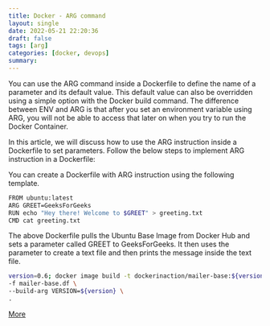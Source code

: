 ```yaml
---
title: Docker - ARG command
layout: single
date: 2022-05-21 22:20:36
draft: false
tags: [arg]
categories: [docker, devops]
summary:
---
```

You can use the ARG command inside a Dockerfile to define the name of a parameter and its default value. This default value can also be overridden using a simple option with the Docker build command. The difference between ENV and ARG is that after you set an environment variable using ARG, you will not be able to access that later on when you try to run the Docker Container.

In this article, we will discuss how to use the ARG instruction inside a Dockerfile to set parameters. Follow the below steps to implement ARG instruction in a Dockerfile:

You can create a Dockerfile with ARG instruction using the following
template.

```bash
FROM ubuntu:latest
ARG GREET=GeeksForGeeks
RUN echo "Hey there! Welcome to $GREET" > greeting.txt
CMD cat greeting.txt
```

The above Dockerfile pulls the Ubuntu Base Image from Docker Hub and
sets a parameter called GREET to GeeksForGeeks. It then uses the
parameter to create a text file and then prints the message inside the
text file.

```bash
version=0.6; docker image build -t dockerinaction/mailer-base:${version} \
-f mailer-base.df \
--build-arg VERSION=${version} \
.
```

[More](https://lite.duckduckgo.com/lite?kd=-1&kp=-1&q=docker%20arg)
